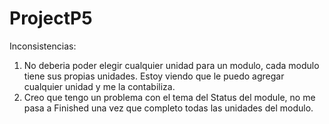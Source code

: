 # ProjectP5
Inconsistencias:
1) No deberia poder elegir cualquier unidad para un modulo, cada modulo tiene sus propias unidades. Estoy viendo que le puedo agregar cualquier unidad y me la contabiliza.
2) Creo que tengo un problema con el tema del Status del module, no me pasa a Finished una vez que completo todas las unidades del modulo.
